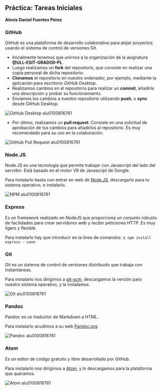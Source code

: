 ## Práctica: Tareas Iniciales ##

**Alexis Daniel Fuentes Pérez**

### GitHub ###

GitHub es una plataforma de desarrollo colaborativo para alojar proyectos usando el sistema de control de versiones Git.  
  
- Inicialmente tenemos que unirnos a la organización de la asignatura **@ULL-ESIT-GRADOII-PL**.
- Luego realizamos un **fork** del repositorio, que consiste en realizar una copia personal de dicha repositorio.
- **Clonamos** el repositorio en nuestro ordenador, por ejemplo, mediante la aplicación para escritorio *GitHub Desktop*.
- Realizamos cambios en el repositorio para realizar un **commit**, añadirle una descripción y probar su funcionamiento.
- Enviamos los cambios a nuestro repositorio utilizando **push**, o **sync** desde GitHub Desktop.  

![](http://files.catbox.moe/g4pnru.png "GitHub Desktop alu0100816761")

- Por último, realizamos un **pull request**. Consiste en una solicitud de aprobación de tus cambios para añadirlos al repositorio. Es muy recomendado para su uso en la colaboración.  

![](http://files.catbox.moe/n0pur1.png "GitHub Pull Request alu0100816761")


### Node.JS ###

Node.JS es una tecnología que permite trabajar con Javascript del lado del servidor. Está basado en el motor V8 de Javascript de Google.

Para instalarlo basta con entrar en web de [Node.JS](https://nodejs.org/en/ "Node.JS"), descargarlo para tu sistema operativo, e instalarlo.

![](http://files.catbox.moe/8oe7qa.png "NPM alu0100816761")  

### Express ###

Es un framework realizado en NodeJS que proporciona un conjunto robusto de facilidades para crear servidores web y recibir peticiones HTTP. Es muy ligero y flexible.

Para instalarlo hay que introducir en la linea de comandos: `$ npm install express --save`

### Git ###

Git es un sistema de control de versiones distribuido que trabaja con instantáneas.

Para instalarlo nos dirigimos a [git-scm](http://git-scm.com/ "Git SCM"), descargamos la versión para nuestro sistema operativo, y la instalamos.

![](http://files.catbox.moe/6yy729.png "Git alu0100816761")

### Pandoc ###

Pandoc es un traductor de Markdown a HTML.

Para instalarlo acudimos a su web [Pandoc.org](http://pandoc.org/ "Pandoc").

![](http://files.catbox.moe/evprmg.png "Pandoc alu0100816761")

### Atom ###

Es un editor de código gratuito y libre desarrollado por GitHub.

Para instalarlo nos dirigimos a [Atom](https://atom.io/ "Atom.io"), y lo descargamos para la plataforma que queramos.

![](http://files.catbox.moe/1b11d9.png "Atom alu0100816761")